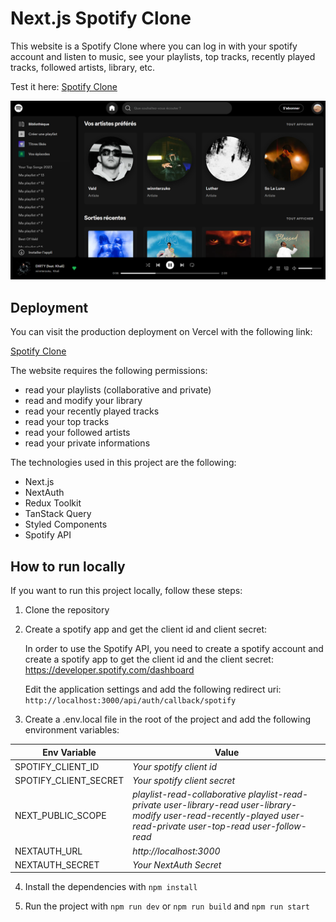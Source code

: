 # Next.js Spotify Clone

This website is a Spotify Clone where you can log in with your spotify account and listen to music, see your playlists, top tracks, recently played tracks, followed artists, library, etc.

Test it here: [Spotify Clone](https://spotify-clone-nextjs-elib27.vercel.app)

![Spotify Clone](spotify_clone.png)

## Deployment

You can visit the production deployment on Vercel with the following link:

[Spotify Clone](https://spotify-clone-nextjs-elib27.vercel.app)

The website requires the following permissions:
- read your playlists (collaborative and private)
- read and modify your library
- read your recently played tracks
- read your top tracks
- read your followed artists
- read your private informations

The technologies used in this project are the following:
- Next.js
- NextAuth
- Redux Toolkit
- TanStack Query
- Styled Components
- Spotify API

## How to run locally

If you want to run this project locally, follow these steps:

1. Clone the repository

2. Create a spotify app and get the client id and client secret:

    In order to use the Spotify API, you need to create a spotify account and create a spotify app to get the client id and the client secret: https://developer.spotify.com/dashboard

    Edit the application settings and add the following redirect uri: `http://localhost:3000/api/auth/callback/spotify`

3. Create a .env.local file in the root of the project and add the following environment variables:

| Env Variable | Value |
|------------------|--------------|
| SPOTIFY_CLIENT_ID | *Your spotify client id* |
| SPOTIFY_CLIENT_SECRET | *Your spotify client secret* |
| NEXT_PUBLIC_SCOPE | *playlist-read-collaborative playlist-read-private user-library-read user-library-modify user-read-recently-played user-read-private user-top-read user-follow-read* |
| NEXTAUTH_URL | *http://localhost:3000* |
| NEXTAUTH_SECRET | *Your NextAuth Secret* |

4. Install the dependencies with `npm install`

5. Run the project with `npm run dev` or `npm run build` and `npm run start`
